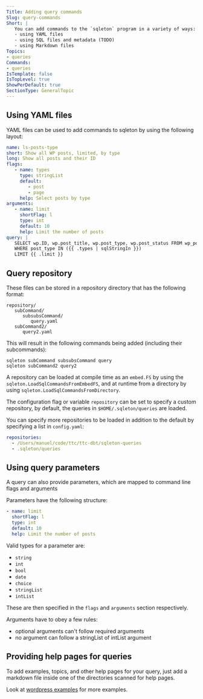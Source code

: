 ```yaml
---
Title: Adding query commands
Slug: query-commands
Short: |
   You can add commands to the `sqleton` program in a variety of ways:
   - using YAML files 
   - using SQL files and metadata (TODO)
   - using Markdown files
Topics:
- queries
Commands:
- queries
IsTemplate: false
IsTopLevel: true
ShowPerDefault: true
SectionType: GeneralTopic
---
```


## Using YAML files

YAML files can be used to add commands to sqleton by using the following layout:

```yaml
name: ls-posts-type
short: Show all WP posts, limited, by type
long: Show all posts and their ID
flags:
   - name: types
     type: stringList
     default:
        - post
        - page
     help: Select posts by type
arguments:
   - name: limit
     shortFlag: l
     type: int
     default: 10
     help: Limit the number of posts
query: |
   SELECT wp.ID, wp.post_title, wp.post_type, wp.post_status FROM wp_posts wp
   WHERE post_type IN ({{ .types | sqlStringIn }})
   LIMIT {{ .limit }}
```

## Query repository

These files can be stored in a repository directory that has the following format:

``` 
repository/
   subCommand/
      subsubsCommand/
         query.yaml
   subCommand2/
      query2.yaml
```

This will result in the following commands being added (including their subcommands):

```
sqleton subCommand subsubsCommand query
sqleton subCommand2 query2
```

A repository can be loaded at compile time as an `embed.FS` by using the
`sqleton.LoadSqlCommandsFromEmbedFS`, and at runtime from a directory by using
`sqleton.LoadSqlCommandsFromDirectory`.

The configuration flag or variable `repository` can be set to specify a custom
repository, by default, the queries in `$HOME/.sqleton/queries` are loaded.

You can specify more repositories to be loaded in addition to the default by 
specifying a list in `config.yaml`:

```yaml
repositories:
  - /Users/manuel/code/ttc/ttc-dbt/sqleton-queries
  - .sqleton/queries
```

## Using query parameters

A query can also provide parameters, which are mapped to command line flags and arguments

Parameters have the following structure:

```yaml
- name: limit
  shortFlag: l
  type: int
  default: 10
  help: Limit the number of posts
```

Valid types for a parameter are:

- `string`
- `int`
- `bool`
- `date`
- `choice`
- `stringList`
- `intList`

These are then specified in the `flags` and `arguments` section respectively.

Arguments have to obey a few rules:
- optional arguments can't follow required arguments
- no argument can follow a stringList of intList argument


## Providing help pages for queries

To add examples, topics, and other help pages for your query, just add a markdown
file inside one of the directories scanned for help pages.

Look at [wordpress examples](../../../doc/examples/wp) for more examples.
